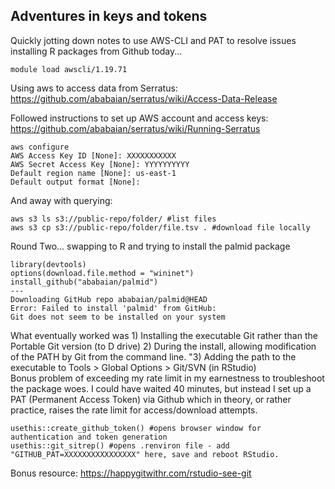 ## Adventures in keys and tokens
Quickly jotting down notes to use AWS-CLI and PAT to resolve issues installing R packages from Github today...
```tsql
module load awscli/1.19.71
```
Using aws to access data from Serratus: https://github.com/ababaian/serratus/wiki/Access-Data-Release

Followed instructions to set up AWS account and access keys: https://github.com/ababaian/serratus/wiki/Running-Serratus
```tsql
aws configure
AWS Access Key ID [None]: XXXXXXXXXXX
AWS Secret Access Key [None]: YYYYYYYYYY
Default region name [None]: us-east-1
Default output format [None]:
```
And away with querying:
```tsql
aws s3 ls s3://public-repo/folder/ #list files
aws s3 cp s3://public-repo/folder/file.tsv . #download file locally
```
Round Two... swapping to R and trying to install the palmid package
```tsql
library(devtools)
options(download.file.method = "wininet")
install_github("ababaian/palmid")
---
Downloading GitHub repo ababaian/palmid@HEAD
Error: Failed to install 'palmid' from GitHub:
Git does not seem to be installed on your system
```
What eventually worked was 1) Installing the executable Git rather than the Portable Git version (to D drive) 2) During the install, allowing modification of the PATH by Git from the command line. "3) Adding the path to the executable to Tools > Global Options > Git/SVN (in RStudio)  
Bonus problem of exceeding my rate limit in my earnestness to troubleshoot the package woes. I could have waited 40 minutes, but instead I set up a PAT (Permanent Access Token) via Github which in theory, or rather practice, raises the rate limit for access/download attempts.
```tsql
usethis::create_github_token() #opens browser window for authentication and token generation
usethis::git_sitrep() #opens .renviron file - add "GITHUB_PAT=XXXXXXXXXXXXXXXX" here, save and reboot RStudio.
```

Bonus resource: https://happygitwithr.com/rstudio-see-git
